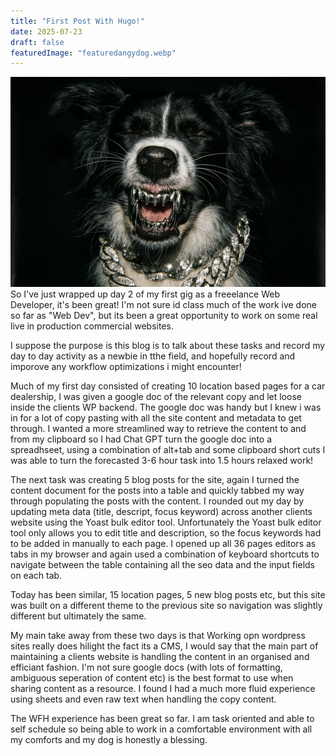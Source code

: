 ```yaml
---
title: "First Post With Hugo!"
date: 2025-07-23
draft: false
featuredImage: "featuredangydog.webp"
---
```


![angydog](featuredangydog.webp)
So I've just wrapped up day 2 of my first gig as a freeelance Web Developer, it's been great! 
I'm not sure id class much of the work ive done so far as "Web Dev", but its been a great opportunity to work on some real live in production commercial websites.

I suppose the purpose is this blog is to talk about these tasks and record my day to day activity as a newbie in tthe field, 
and hopefully record and imporove any workflow optimizations i might encounter!

Much of my first day consisted of creating 10 location based pages for a car dealership, I was given a google doc of the relevant copy and let loose inside the clients WP backend.
The google doc was handy but I knew i was in for a lot of copy pasting with all the site content and metadata to get through. 
I wanted a more streamlined way to retrieve the content to and from my clipboard so I had Chat GPT turn the google doc into a spreadhseet, using a combination of alt+tab and some clipboard short cuts I was able to turn the forecasted 3-6 hour task into 1.5 hours relaxed work!

The next task was creating 5 blog posts for the site, again I turned the content document for the posts into a table and quickly tabbed my way through populating the posts with the content. I rounded out my day by updating meta data (title, descript, focus keyword) across another clients website using the Yoast bulk editor tool.
Unfortunately the Yoast bulk editor tool only allows you to edit title and description, so the focus keywords had to be added in manually to each page. I opened up all 36 pages editors as tabs in my browser and again used a combination of keyboard shortcuts to navigate between the table containing all the seo data and the input fields on each tab. 

Today has been similar, 15 location pages, 5 new blog posts etc, but this site was built on a different theme to the previous site so navigation was slightly different but ultimately the same. 

My main take away from these two days is that Working opn wordpress sites really does hilight the fact its a CMS, I would say that the main part of maintaining a clients website is handling the content in an organised and efficiant fashion. 
I'm not sure google docs (with lots of formatting, ambiguous seperation of content etc) is the best format to use when sharing content as a resource. 
I found I had a much more fluid experience using sheets and even raw text when handling the copy content.

The WFH experience has been great so far. I am task oriented and able to self schedule so being able to work in a comfortable environment with all my comforts and my dog is honestly a blessing. 